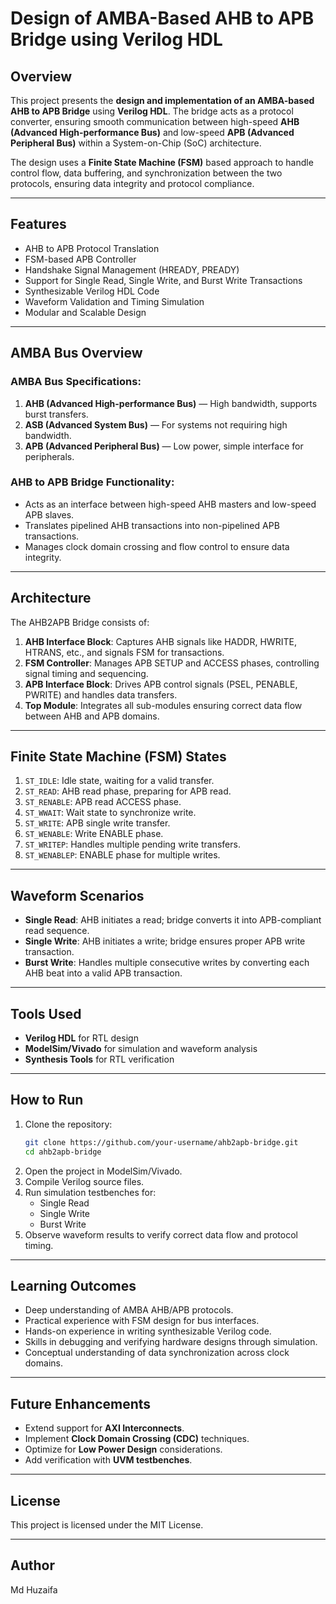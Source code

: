 # Design of AMBA-Based AHB to APB Bridge using Verilog HDL

## Overview
This project presents the **design and implementation of an AMBA-based AHB to APB Bridge** using **Verilog HDL**. The bridge acts as a protocol converter, ensuring smooth communication between high-speed **AHB (Advanced High-performance Bus)** and low-speed **APB (Advanced Peripheral Bus)** within a System-on-Chip (SoC) architecture.

The design uses a **Finite State Machine (FSM)** based approach to handle control flow, data buffering, and synchronization between the two protocols, ensuring data integrity and protocol compliance.

---

## Features
- AHB to APB Protocol Translation
- FSM-based APB Controller
- Handshake Signal Management (HREADY, PREADY)
- Support for Single Read, Single Write, and Burst Write Transactions
- Synthesizable Verilog HDL Code
- Waveform Validation and Timing Simulation
- Modular and Scalable Design

---

## AMBA Bus Overview
### AMBA Bus Specifications:
1. **AHB (Advanced High-performance Bus)** — High bandwidth, supports burst transfers.
2. **ASB (Advanced System Bus)** — For systems not requiring high bandwidth.
3. **APB (Advanced Peripheral Bus)** — Low power, simple interface for peripherals.

### AHB to APB Bridge Functionality:
- Acts as an interface between high-speed AHB masters and low-speed APB slaves.
- Translates pipelined AHB transactions into non-pipelined APB transactions.
- Manages clock domain crossing and flow control to ensure data integrity.

---

## Architecture
The AHB2APB Bridge consists of:
1. **AHB Interface Block**: Captures AHB signals like HADDR, HWRITE, HTRANS, etc., and signals FSM for transactions.
2. **FSM Controller**: Manages APB SETUP and ACCESS phases, controlling signal timing and sequencing.
3. **APB Interface Block**: Drives APB control signals (PSEL, PENABLE, PWRITE) and handles data transfers.
4. **Top Module**: Integrates all sub-modules ensuring correct data flow between AHB and APB domains.

---

## Finite State Machine (FSM) States
1. `ST_IDLE`: Idle state, waiting for a valid transfer.
2. `ST_READ`: AHB read phase, preparing for APB read.
3. `ST_RENABLE`: APB read ACCESS phase.
4. `ST_WWAIT`: Wait state to synchronize write.
5. `ST_WRITE`: APB single write transfer.
6. `ST_WENABLE`: Write ENABLE phase.
7. `ST_WRITEP`: Handles multiple pending write transfers.
8. `ST_WENABLEP`: ENABLE phase for multiple writes.

---

## Waveform Scenarios
- **Single Read**: AHB initiates a read; bridge converts it into APB-compliant read sequence.
- **Single Write**: AHB initiates a write; bridge ensures proper APB write transaction.
- **Burst Write**: Handles multiple consecutive writes by converting each AHB beat into a valid APB transaction.

---

## Tools Used
- **Verilog HDL** for RTL design
- **ModelSim/Vivado** for simulation and waveform analysis
- **Synthesis Tools** for RTL verification

---

## How to Run
1. Clone the repository:
    ```bash
    git clone https://github.com/your-username/ahb2apb-bridge.git
    cd ahb2apb-bridge
    ```
2. Open the project in ModelSim/Vivado.
3. Compile Verilog source files.
4. Run simulation testbenches for:
    - Single Read
    - Single Write
    - Burst Write
5. Observe waveform results to verify correct data flow and protocol timing.

---

## Learning Outcomes
- Deep understanding of AMBA AHB/APB protocols.
- Practical experience with FSM design for bus interfaces.
- Hands-on experience in writing synthesizable Verilog code.
- Skills in debugging and verifying hardware designs through simulation.
- Conceptual understanding of data synchronization across clock domains.

---

## Future Enhancements
- Extend support for **AXI Interconnects**.
- Implement **Clock Domain Crossing (CDC)** techniques.
- Optimize for **Low Power Design** considerations.
- Add verification with **UVM testbenches**.

---

## License
This project is licensed under the MIT License.

---

## Author
Md Huzaifa
